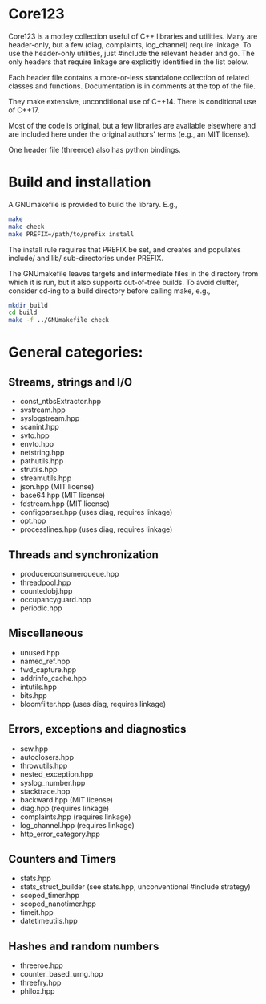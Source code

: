 # Core123

Core123 is a motley collection useful of C++ libraries and utilities.
Many are header-only, but a few (diag, complaints, log_channel)
require linkage.  To use the header-only utilities, just #include the
relevant header and go.  The only headers that require linkage are
explicitly identified in the list below.

Each header file contains a more-or-less standalone collection of
related classes and functions.  Documentation is in comments at
the top of the file.

They make extensive, unconditional use of C++14.  There is conditional
use of C++17.

Most of the code is original, but a few libraries are available
elsewhere and are included here under the original authors' terms
(e.g., an MIT license).

One header file (threeroe) also has python bindings.

# Build and installation

A GNUmakefile is provided to build the library.  E.g.,

```bash
make
make check
make PREFIX=/path/to/prefix install
```
The install rule requires that PREFIX be set, and creates and
populates include/ and lib/ sub-directories under PREFIX.

The GNUmakefile leaves targets and intermediate files in the
directory from which it is run, but it also supports out-of-tree
builds.  To avoid clutter, consider cd-ing to a build directory
before calling make, e.g.,
```bash
mkdir build
cd build
make -f ../GNUmakefile check
```

# General categories:

## Streams, strings and I/O

* const_ntbsExtractor.hpp
* svstream.hpp
* syslogstream.hpp
* scanint.hpp
* svto.hpp
* envto.hpp
* netstring.hpp
* pathutils.hpp
* strutils.hpp
* streamutils.hpp
* json.hpp  (MIT license)
* base64.hpp (MIT license)
* fdstream.hpp (MIT license)
* configparser.hpp (uses diag, requires linkage)
* opt.hpp
* processlines.hpp (uses diag, requires linkage)

## Threads and synchronization

* producerconsumerqueue.hpp
* threadpool.hpp
* countedobj.hpp
* occupancyguard.hpp
* periodic.hpp

## Miscellaneous

* unused.hpp
* named_ref.hpp
* fwd_capture.hpp
* addrinfo_cache.hpp
* intutils.hpp
* bits.hpp
* bloomfilter.hpp (uses diag, requires linkage)

## Errors, exceptions and diagnostics

* sew.hpp
* autoclosers.hpp
* throwutils.hpp
* nested_exception.hpp
* syslog_number.hpp
* stacktrace.hpp
* backward.hpp        (MIT license)
* diag.hpp            (requires linkage)
* complaints.hpp      (requires linkage)
* log_channel.hpp     (requires linkage)
* http\_error\_category.hpp

## Counters and Timers

* stats.hpp
* stats\_struct\_builder (see stats.hpp, unconventional #include strategy)
* scoped_timer.hpp
* scoped_nanotimer.hpp
* timeit.hpp
* datetimeutils.hpp

## Hashes and random numbers

* threeroe.hpp
* counter\_based\_urng.hpp
* threefry.hpp
* philox.hpp
